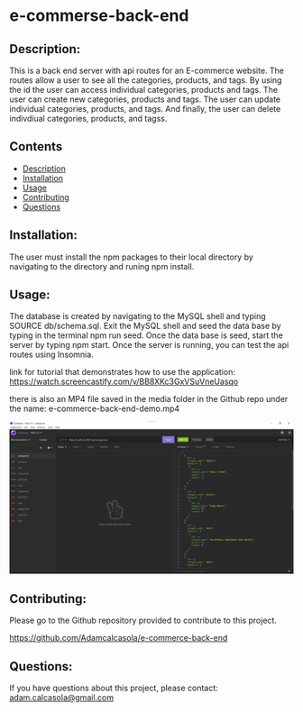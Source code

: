 # e-commerse-back-end

## Description: 
This is a back end server with api routes for an E-commerce website. The routes allow a user to see all the categories, products, and tags. By using the id the user can access individual categories, products and tags. The user can create new categories, products and tags. The user can update individual categories, products, and tags. And finally, the user can delete indivdiual categories, products, and tagss.

## Contents
- [Description](#description)
- [Installation](#installation)
- [Usage](#usage)
- [Contributing](#contributing)
- [Questions](#questions)

## Installation: 
The user must install the npm packages to their local directory by navigating to the directory and runing npm install.

## Usage:
The database is created by navigating to the MySQL shell and typing SOURCE db/schema.sql. Exit the MySQL shell and seed the data base by typing in the terminal npm run seed. Once the data base is seed, start the server by typing npm start. Once the server is running, you can test the api routes using Insomnia.

link for tutorial that demonstrates how to use the application:
https://watch.screencastify.com/v/BB8XKc3GxVSuVneUasqo

there is also an MP4 file saved in the media folder in the Github repo under the name: e-commerce-back-end-demo.mp4

![e-commerce-back-end-screenshot](/media/e-commerce-back-end-screenshot.png?raw=true "screenshot")

## Contributing:
Please go to the Github repository provided to contribute to this project.

https://github.com/Adamcalcasola/e-commerce-back-end

## Questions:
If you have questions about this project, please contact:
adam.calcasola@gmail.com